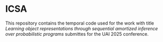 # ICSA

This repository contains the temporal code used for the work with title 
*Learning object representations through sequential amortized inference over probabilistic programs* submittes for the UAI 2025 conference.


